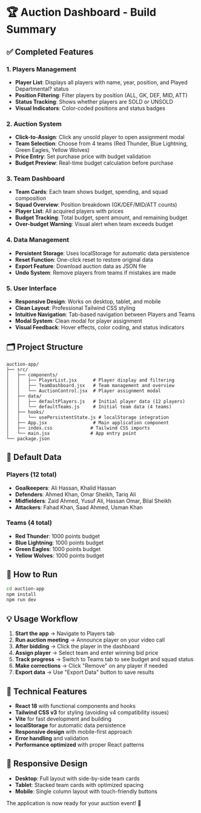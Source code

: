 # 🏆 Auction Dashboard - Build Summary

## ✅ Completed Features

### 1. **Players Management**
- **Player List**: Displays all players with name, year, position, and Played Departmental? status
- **Position Filtering**: Filter players by position (ALL, GK, DEF, MID, ATT)
- **Status Tracking**: Shows whether players are SOLD or UNSOLD
- **Visual Indicators**: Color-coded positions and status badges

### 2. **Auction System**
- **Click-to-Assign**: Click any unsold player to open assignment modal
- **Team Selection**: Choose from 4 teams (Red Thunder, Blue Lightning, Green Eagles, Yellow Wolves)
- **Price Entry**: Set purchase price with budget validation
- **Budget Preview**: Real-time budget calculation before purchase

### 3. **Team Dashboard**
- **Team Cards**: Each team shows budget, spending, and squad composition
- **Squad Overview**: Position breakdown (GK/DEF/MID/ATT counts)
- **Player List**: All acquired players with prices
- **Budget Tracking**: Total budget, spent amount, and remaining budget
- **Over-budget Warning**: Visual alert when team exceeds budget

### 4. **Data Management**
- **Persistent Storage**: Uses localStorage for automatic data persistence
- **Reset Function**: One-click reset to restore original data
- **Export Feature**: Download auction data as JSON file
- **Undo System**: Remove players from teams if mistakes are made

### 5. **User Interface**
- **Responsive Design**: Works on desktop, tablet, and mobile
- **Clean Layout**: Professional Tailwind CSS styling
- **Intuitive Navigation**: Tab-based navigation between Players and Teams
- **Modal System**: Clean modal for player assignment
- **Visual Feedback**: Hover effects, color coding, and status indicators

## 🗂️ Project Structure

```
auction-app/
├── src/
│   ├── components/
│   │   ├── PlayerList.jsx      # Player display and filtering
│   │   ├── TeamDashboard.jsx   # Team management and overview
│   │   └── AuctionControl.jsx  # Player assignment modal
│   ├── data/
│   │   ├── defaultPlayers.js   # Initial player data (12 players)
│   │   └── defaultTeams.js     # Initial team data (4 teams)
│   ├── hooks/
│   │   └── usePersistentState.js # localStorage integration
│   ├── App.jsx                 # Main application component
│   ├── index.css              # Tailwind CSS imports
│   └── main.jsx               # App entry point
└── package.json
```

## 🎯 Default Data

### Players (12 total)
- **Goalkeepers**: Ali Hassan, Khalid Hassan
- **Defenders**: Ahmed Khan, Omar Sheikh, Tariq Ali  
- **Midfielders**: Zaid Ahmed, Yusuf Ali, Hassan Omar, Bilal Sheikh
- **Attackers**: Fahad Khan, Saad Ahmed, Usman Khan

### Teams (4 total)
- **Red Thunder**: 1000 points budget
- **Blue Lightning**: 1000 points budget
- **Green Eagles**: 1000 points budget
- **Yellow Wolves**: 1000 points budget

## 🚀 How to Run

```bash
cd auction-app
npm install
npm run dev
```

## 💡 Usage Workflow

1. **Start the app** → Navigate to Players tab
2. **Run auction meeting** → Announce player on your video call
3. **After bidding** → Click the player in the dashboard
4. **Assign player** → Select team and enter winning bid price
5. **Track progress** → Switch to Teams tab to see budget and squad status
6. **Make corrections** → Click "Remove" on any player if needed
7. **Export data** → Use "Export Data" button to save results

## 🔧 Technical Features

- **React 18** with functional components and hooks
- **Tailwind CSS v3** for styling (avoiding v4 compatibility issues)
- **Vite** for fast development and building
- **localStorage** for automatic data persistence
- **Responsive design** with mobile-first approach
- **Error handling** and validation
- **Performance optimized** with proper React patterns

## 📱 Responsive Design

- **Desktop**: Full layout with side-by-side team cards
- **Tablet**: Stacked team cards with optimized spacing
- **Mobile**: Single column layout with touch-friendly buttons

The application is now ready for your auction event! 🎉
